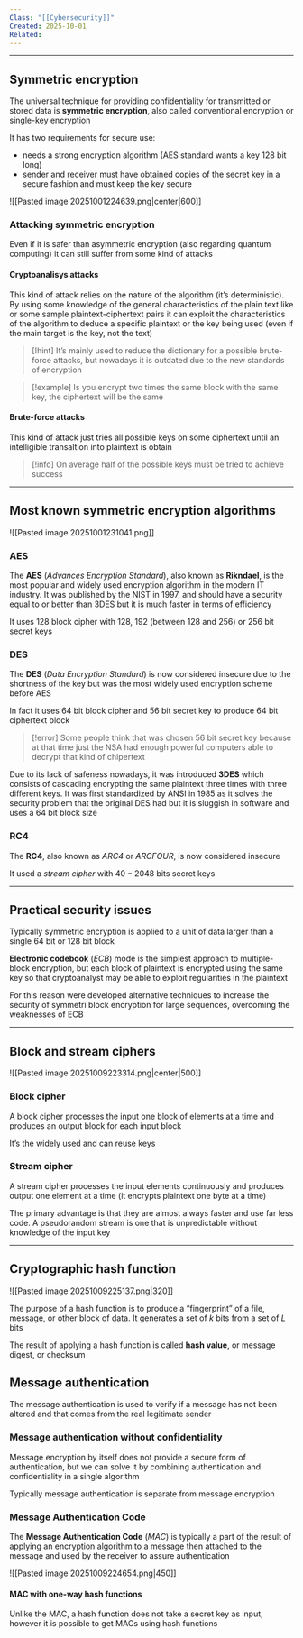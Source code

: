 ```yaml
---
Class: "[[Cybersecurity]]"
Created: 2025-10-01
Related:
---
```

---
## Symmetric encryption
The universal technique for providing confidentiality for transmitted or stored data is **symmetric encryption**, also called conventional encryption or single-key encryption

It has two requirements for secure use:
- needs a strong encryption algorithm (AES standard wants a key 128 bit long)
- sender and receiver must have obtained copies of the secret key in a secure fashion and must keep the key secure

![[Pasted image 20251001224639.png|center|600]]

### Attacking symmetric encryption
Even if it is safer than asymmetric encryption (also regarding quantum computing) it can still suffer from some kind of attacks

#### Cryptoanalisys attacks
This kind of attack relies on the nature of the algorithm (it’s deterministic). By using some knowledge of the general characteristics of the plain text like or some sample plaintext-ciphertext pairs it can exploit the characteristics of the algorithm to deduce a specific plaintext or the key being used (even if the main target is the key, not the text)

>[!hint]
>It’s mainly used to reduce the dictionary for a possible brute-force attacks, but nowadays it is outdated due to the new standards of encryption

>[!example]
>Is you encrypt two times the same block with the same key, the ciphertext will be the same

#### Brute-force attacks
This kind of attack just tries all possible keys on some ciphertext until an intelligible transaltion into plaintext is obtain

>[!info]
>On average half of the possible keys must be tried to achieve success

---
## Most known symmetric encryption algorithms
![[Pasted image 20251001231041.png]]

### AES
The **AES** (*Advances Encryption Standard*), also known as **Rikndael**, is the most popular and widely used encryption algorithm in the modern IT industry. It was published by the NIST in 1997, and should have a security equal to or better than 3DES but it is much faster in terms of efficiency

It uses $128$ block cipher with $128$, $192$ (between 128 and 256) or $256$ bit secret keys

### DES
The **DES** (*Data Encryption Standard*) is now considered insecure due to the shortness of the key but was the most widely used encryption scheme before AES

In fact it uses $64$ bit block cipher and $56$ bit secret key to produce 64 bit ciphertext block

>[!error]
>Some people think that was chosen $56$ bit secret key because at that time just the NSA had enough powerful computers able to decrypt that kind of chipertext

Due to its lack of safeness nowadays, it was introduced **3DES** which consists of cascading encrypting the same plaintext three times with three different keys. It was first standardized by ANSI in 1985 as it solves the security problem that the original DES had but it is sluggish in software and uses a 64 bit block size

### RC4
The **RC4**, also known as *ARC4* or *ARCFOUR*, is now considered insecure

It used a *stream cipher* with $40-2048$ bits secret keys

---
## Practical security issues
Typically symmetric encryption is applied to a unit of data larger than a single 64 bit or 128 bit block

**Electronic codebook** (*ECB*) mode is the simplest approach to multiple-block encryption, but each block of plaintext is encrypted using the same key so that cryptoanalyst may be able to exploit regularities in the plaintext

For this reason were developed alternative techniques to increase the security of symmetri block encryption for large sequences, overcoming the weaknesses of ECB

---
## Block and stream ciphers
![[Pasted image 20251009223314.png|center|500]]

### Block cipher
A block cipher processes the input one block of elements at a time and produces an output block for each input block

It’s the widely used and can reuse keys

### Stream cipher
A stream cipher processes the input elements continuously and produces output one element at a time (it encrypts plaintext one byte at a time)

The primary advantage is that they are almost always faster and use far less code. A pseudorandom stream is one that is unpredictable without knowledge of the input key

---
## Cryptographic hash function
![[Pasted image 20251009225137.png|320]]

The purpose of a hash function is to produce a “fingerprint” of a file, message, or other block of data. It generates a set of $k$ bits from a set of $L$ bits

The result of applying a hash function is called **hash value**, or message digest, or checksum

## Message authentication
The message authentication is used to verify if a message has not been altered and that comes from the real legitimate sender

### Message authentication without confidentiality
Message encryption by itself does not provide a secure form of authentication, but we can solve it by combining authentication and confidentiality in a single algorithm 

Typically message authentication is separate from message encryption

### Message Authentication Code
The **Message Authentication Code** (*MAC*) is typically a part of the result of applying an encryption algorithm to a message then attached to the message and used by the receiver to assure authentication

![[Pasted image 20251009224654.png|450]]

#### MAC with one-way hash functions
Unlike the MAC, a hash function does not take a secret key as input, however it is possible to get MACs using hash functions